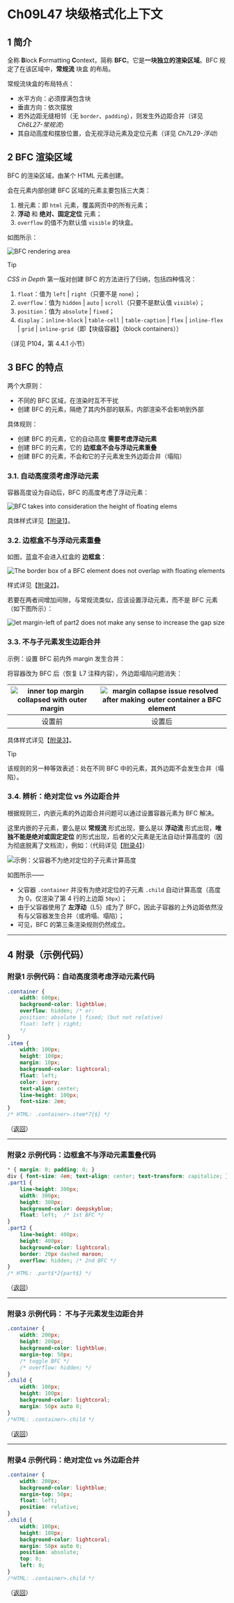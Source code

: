 # Ch09L47 块级格式化上下文



## 1 简介

全称 **B**lock **F**ormatting **C**ontext，简称 **BFC**。它是**一块独立的渲染区域**。BFC 规定了在该区域中，**常规流** <kbd>块盒</kbd> 的布局。

常规流块盒的布局特点：

- 水平方向：必须撑满包含块
- 垂直方向：依次摆放
- 若外边距无缝相邻（无 `border`、`padding`），则发生外边距合并（详见 *Ch6L27-常规流*）
- 其自动高度和摆放位置，会无视浮动元素及定位元素（详见 *Ch7L29-浮动*）



## 2 BFC 渲染区域

BFC 的渲染区域，由某个 HTML 元素创建。

会在元素内部创建 BFC 区域的元素主要包括三大类：

1. 根元素：即 `html` 元素，覆盖网页中的所有元素；
2. **浮动** 和 **绝对、固定定位** 元素；
3. `overflow` 的值不为默认值 `visible` 的块盒。

如图所示：

![BFC rendering area](../assets/47-1.png)

> [!tip]
>
> *CSS in Depth* 第一版对创建 BFC 的方法进行了归纳，包括四种情况：
>
> 1. `float`：值为 `left` | `right`（只要不是 `none`）；
> 2. `overflow`：值为 `hidden` | `auto` | `scroll`（只要不是默认值 `visible`）；
> 3. `position`：值为 `absolute` | `fixed`；
> 4. `display`：`inline-block` | `table-cell` | `table-caption` | `flex` | `inline-flex` | `grid` | `inline-grid`（即【块级容器】（block containers））
>
> （详见 P104，第 4.4.1 小节）



## 3 BFC 的特点

两个大原则：

- 不同的 BFC 区域，在渲染时互不干扰
- 创建 BFC 的元素，隔绝了其内外部的联系，内部渲染不会影响到外部

具体规则：

- 创建 BFC 的元素，它的自动高度 **需要考虑浮动元素**
- 创建 BFC 的元素，它的 **边框盒不会与浮动元素重叠**
- 创建 BFC 的元素，不会和它的子元素发生外边距合并（塌陷）



### 3.1. 自动高度须考虑浮动元素

容器高度设为自动后，BFC 的高度考虑了浮动元素：

![BFC takes into consideration the height of floating elems](../assets/47-2.png)

具体样式详见【[附录1](#app1 "按住 Ctrl 单击跳转")】。<a id="app1_back"></a>



### 3.2. 边框盒不与浮动元素重叠

如图，蓝盒不会进入红盒的 **边框盒**：

![The border box of a BFC element does not overlap with floating elements](../assets/47-3.png)

样式详见【[附录2](#app2 "按住 Ctrl 单击跳转")】。 <a id="app2_back"></a>



若要在两者间增加间隙，与常规流类似，应该设置浮动元素，而不是 BFC 元素（如下图所示）：

![let margin-left of part2 does not make any sense to increase the gap size](../assets/47-4.png)



### 3.3. 不与子元素发生边距合并

示例：设置 BFC 前内外 margin 发生合并：

将容器改为 BFC 后（恢复 L7 注释内容），外边距塌陷问题消失：

| ![inner top margin collapsed with outer margin](../assets/47-5.png) | ![margin collapse issue resolved after making outer container a BFC element](../assets/47-6.png) |
| :----------------------------------------------------------: | :----------------------------------------------------------: |
|                            设置前                            |                            设置后                            |

具体样式详见【[附录3](#app3 "按住 Ctrl 单击跳转")】。 <a id="app3_back"></a>

> [!tip]
>
> 该规则的另一种等效表述：处在不同 BFC 中的元素，其外边距不会发生合并（塌陷）。



### 3.4. 辨析：绝对定位 vs 外边距合并

根据规则三，内嵌元素的外边距合并问题可以通过设置容器元素为 BFC 解决。

这里内嵌的子元素，要么是以 **常规流** 形式出现，要么是以 **浮动流** 形式出现，**唯独不能是绝对或固定定位** 的形式出现，后者的父元素是无法自动计算高度的（因为彻底脱离了文档流），例如：（代码详见【[附录4](#app4 "按住 Ctrl 单击跳转")】）<a name="app4_back"></a>

![示例：父容器不为绝对定位的子元素计算高度](../assets/47-7.png)

如图所示——

- 父容器 `.container` 并没有为绝对定位的子元素 `.child` 自动计算高度（高度为 0，仅渲染了第 4 行的上边距 `50px`）；
- 由于父容器使用了 **左浮动**（L5）成为了 BFC，因此子容器的上外边距依然没有与父容器发生合并（或坍塌、塌陷）；
- 可见，BFC 的第三条渲染规则仍然成立。



---

## 4 附录（示例代码）

### 附录1 示例代码：自动高度须考虑浮动元素代码 <a id="app1"></a>

```css
.container {
    width: 600px;
    background-color: lightblue;
    overflow: hidden; /* or:
    position: absolute | fixed; (but not relative)
    float: left | right;
    */
}
.item {
    width: 100px;
    height: 100px;
    margin: 10px;
    background-color: lightcoral;
    float: left;
    color: ivory;
    text-align: center;
    line-height: 100px;
    font-size: 2em;
}
/* HTML: .container>.item*7{$} */
```

（[返回](#app1_back "按住 Ctrl 单击返回")）

---



### 附录2  示例代码：边框盒不与浮动元素重叠代码 <a id="app2"></a>

```css
* { margin: 0; padding: 0; }
div { font-size: 4em; text-align: center; text-transform: capitalize; }
.part1 {
    line-height: 300px;
    width: 300px;
    height: 300px;
    background-color: deepskyblue;
    float: left;  /* 1st BFC */
}
.part2 {
    line-height: 400px;
    height: 400px;
    background-color: lightcoral;
    border: 20px dashed maroon;
    overflow: hidden; /* 2nd BFC */
}
/* HTML: .part$*2{part$} */
```

（[返回](#app2_back "按住 Ctrl 单击返回")）

---



### 附录3 示例代码： 不与子元素发生边距合并<a id="app3"></a>

```css
.container {
    width: 200px;
    height: 200px;
    background-color: lightblue;
    margin-top: 50px;
    /* toggle BFC */
    /* overflow: hidden; */
}
.child {
    width: 100px;
    height: 100px;
    background-color: lightcoral;
    margin: 50px auto 0;
}
/*HTML: .container>.child */
```

（[返回](#app3_back "按住 Ctrl 单击返回")）

---



### 附录4 示例代码：绝对定位 vs 外边距合并<a id="app4"></a>

```css
.container {
    width: 200px;
    background-color: lightblue;
    margin-top: 50px;
    float: left;
    position: relative;
}
.child {
    width: 100px;
    height: 100px;
    background-color: lightcoral;
    margin: 50px auto 0;
    position: absolute;
    top: 0;
    left: 0;
}
/*HTML: .container>.child */
```

（[返回](#app4_back "按住 Ctrl 单击返回")）
